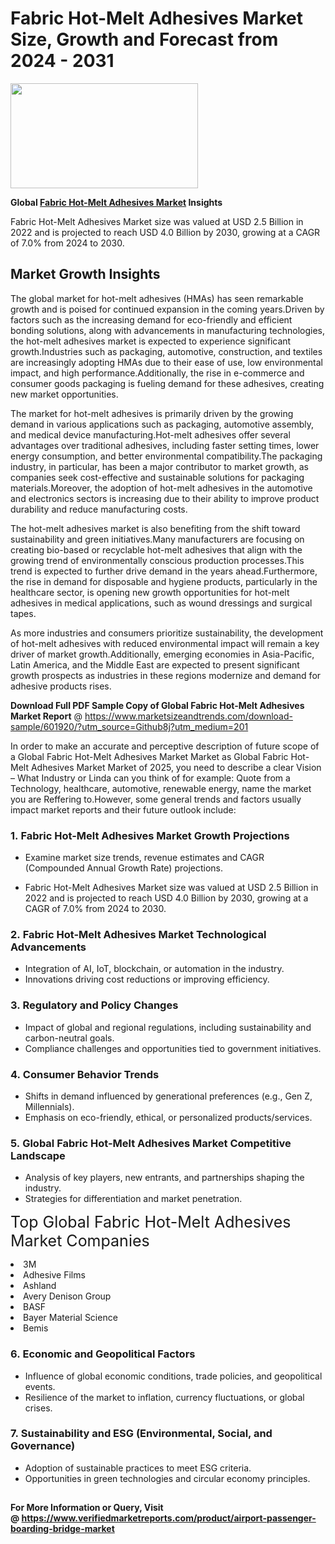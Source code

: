 <H1>Fabric Hot-Melt Adhesives Market Size, Growth and Forecast from 2024 - 2031</H1><img class="aligncenter size-medium wp-image-584254" src="https://thirdeyenews.in/wp-content/uploads/2024/09/Global-Market-Research-300x168.jpeg" alt="" width="300" height="168" /><p><strong>Global&nbsp;<a href="https://www.marketsizeandtrends.com/download-sample/601920/?utm_source=Github8j?utm_medium=201">Fabric Hot-Melt Adhesives Market</a> Insights</strong></p><p>Fabric Hot-Melt Adhesives Market size was valued at USD 2.5 Billion in 2022 and is projected to reach USD 4.0 Billion by 2030, growing at a CAGR of 7.0% from 2024 to 2030.</p><p><h2>Market Growth Insights</h2> <p>The global market for hot-melt adhesives (HMAs) has seen remarkable growth and is poised for continued expansion in the coming years.Driven by factors such as the increasing demand for eco-friendly and efficient bonding solutions, along with advancements in manufacturing technologies, the hot-melt adhesives market is expected to experience significant growth.Industries such as packaging, automotive, construction, and textiles are increasingly adopting HMAs due to their ease of use, low environmental impact, and high performance.Additionally, the rise in e-commerce and consumer goods packaging is fueling demand for these adhesives, creating new market opportunities.</p> <p>The market for hot-melt adhesives is primarily driven by the growing demand in various applications such as packaging, automotive assembly, and medical device manufacturing.Hot-melt adhesives offer several advantages over traditional adhesives, including faster setting times, lower energy consumption, and better environmental compatibility.The packaging industry, in particular, has been a major contributor to market growth, as companies seek cost-effective and sustainable solutions for packaging materials.Moreover, the adoption of hot-melt adhesives in the automotive and electronics sectors is increasing due to their ability to improve product durability and reduce manufacturing costs.</p> <p>The hot-melt adhesives market is also benefiting from the shift toward sustainability and green initiatives.Many manufacturers are focusing on creating bio-based or recyclable hot-melt adhesives that align with the growing trend of environmentally conscious production processes.This trend is expected to further drive demand in the years ahead.Furthermore, the rise in demand for disposable and hygiene products, particularly in the healthcare sector, is opening new growth opportunities for hot-melt adhesives in medical applications, such as wound dressings and surgical tapes.</p> <p>As more industries and consumers prioritize sustainability, the development of hot-melt adhesives with reduced environmental impact will remain a key driver of market growth.Additionally, emerging economies in Asia-Pacific, Latin America, and the Middle East are expected to present significant growth prospects as industries in these regions modernize and demand for adhesive products rises.</p> <p><span class=""><strong>Download Full PDF Sample Copy of Global Fabric Hot-Melt Adhesives Market Report</strong> @ <a href="https://www.marketsizeandtrends.com/download-sample/601920/?utm_source=Github8j?utm_medium=201" target="_blank">https://www.marketsizeandtrends.com/download-sample/601920/?utm_source=Github8j?utm_medium=201</a></span></p><p>In order to make an accurate and perceptive description of future scope of a Global&nbsp;Fabric Hot-Melt Adhesives Market Market as Global&nbsp;Fabric Hot-Melt Adhesives Market Market of 2025, you need to describe a clear Vision &ndash; What Industry or Linda can you think of for example: Quote from a Technology, healthcare, automotive, renewable energy, name the market you are Reffering to.However, some general trends and factors usually impact market reports and their future outlook include:</p><h3>1.&nbsp;<strong>Fabric Hot-Melt Adhesives Market Growth Projections</strong></h3><ul><li>Examine market size trends, revenue estimates and CAGR (Compounded Annual Growth Rate) projections.</li><li><p>Fabric Hot-Melt Adhesives Market size was valued at USD 2.5 Billion in 2022 and is projected to reach USD 4.0 Billion by 2030, growing at a CAGR of 7.0% from 2024 to 2030.</p></li></ul><h3>2.&nbsp;<strong>Fabric Hot-Melt Adhesives Market Technological Advancements</strong></h3><ul><li>Integration of AI, IoT, blockchain, or automation in the industry.</li><li>Innovations driving cost reductions or improving efficiency.</li></ul><h3>3.&nbsp;<strong>Regulatory and Policy Changes</strong></h3><ul><li>Impact of global and regional regulations, including sustainability and carbon-neutral goals.</li><li>Compliance challenges and opportunities tied to government initiatives.</li></ul><h3>4.&nbsp;<strong>Consumer Behavior Trends</strong></h3><ul><li>Shifts in demand influenced by generational preferences (e.g., Gen Z, Millennials).</li><li>Emphasis on eco-friendly, ethical, or personalized products/services.</li></ul><h3>5.&nbsp;<strong>Global Fabric Hot-Melt Adhesives Market Competitive Landscape</strong></h3><ul><li>Analysis of key players, new entrants, and partnerships shaping the industry.</li><li>Strategies for differentiation and market penetration.</li></ul><p data-pm-slice="1 1 []"><span style="color: inherit; font-family: inherit; font-size: 25px;">Top Global Fabric Hot-Melt Adhesives Market Companies</span></p><div class="" data-test-id=""><p><li>3M</li><li> Adhesive Films</li><li> Ashland</li><li> Avery Denison Group</li><li> BASF</li><li> Bayer Material Science</li><li> Bemis</li></p></div><h3>6.&nbsp;<strong>Economic and Geopolitical Factors</strong></h3><ul><li>Influence of global economic conditions, trade policies, and geopolitical events.</li><li>Resilience of the market to inflation, currency fluctuations, or global crises.</li></ul><h3>7.&nbsp;<strong>Sustainability and ESG (Environmental, Social, and Governance)</strong></h3><ul><li>Adoption of sustainable practices to meet ESG criteria.</li><li>Opportunities in green technologies and circular economy principles.</li></ul><h2><strong style="font-size: 14px;">For More Information or Query, Visit @&nbsp;</strong><a style="background-color: #ffffff; font-size: 14px;" href="https://www.marketsizeandtrends.com/report/fabric-hot-melt-adhesives-market/" target="_blank">https://www.verifiedmarketreports.com/product/airport-passenger-boarding-bridge-market</a></h2>